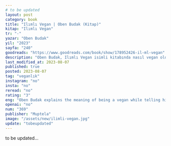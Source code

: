 ```yaml
---
# to be updated
layout: post
category: book
title: "Ilımlı Vegan | Oben Budak (Kitap)"
kitap: "Ilımlı Vegan"
tr: "-"
yazar: "Oben Budak"
yil: "2023"
sayfa: "240"
goodreads: "https://www.goodreads.com/book/show/178952426-il-ml-vegan"
description: "Oben Budak, Ilımlı Vegan isimli kitabında nasıl vegan olduğunu anlatıyor, ayrıca vegan olmanın kendisi icin anlamını açıklıyor."
last_modified_at: 2023-08-07
published: true
posted: 2023-08-07
tag: "veganlık"
instagram: "no"
insta: "no"
reread: "no"
rating: "3"
eng: "Oben Budak explains the meaning of being a vegan while telling his story about how he has become one."
openai: "no"
num: "369"
publisher: "Muptela"
image: "/assets/new/ilimli-vegan.jpg"
update: "tobeupdated"
---
```


to be updated...
